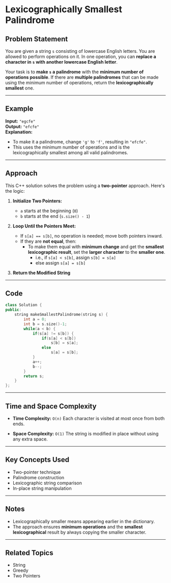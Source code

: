 # Lexicographically Smallest Palindrome

## Problem Statement

You are given a string `s` consisting of lowercase English letters. You are allowed to perform operations on it. In one operation, you can **replace a character in `s` with another lowercase English letter**.

Your task is to **make `s` a palindrome** with the **minimum number of operations possible**. If there are **multiple palindromes** that can be made using the minimum number of operations, return the **lexicographically smallest** one.

---

## Example

**Input:** `"egcfe"`  
**Output:** `"efcfe"`  
**Explanation:**  
- To make it a palindrome, change `'g'` to `'f'`, resulting in `"efcfe"`.
- This uses the minimum number of operations and is the lexicographically smallest among all valid palindromes.

---

## Approach

This C++ solution solves the problem using a **two-pointer** approach. Here's the logic:

1. **Initialize Two Pointers:**
   - `a` starts at the beginning (`0`)
   - `b` starts at the end (`s.size() - 1`)

2. **Loop Until the Pointers Meet:**
   - If `s[a] == s[b]`, no operation is needed; move both pointers inward.
   - If they are **not equal**, then:
     - To make them equal with **minimum change** and get the **smallest lexicographic result**, set the **larger character** to the **smaller one**.
       - i.e., if `s[a] < s[b]`, assign `s[b] = s[a]`
       - else assign `s[a] = s[b]`

3. **Return the Modified String**

---

## Code

```cpp
class Solution {
public:
    string makeSmallestPalindrome(string s) {
        int a = 0; 
        int b = s.size()-1;
        while(a < b) {
            if(s[a] != s[b]) {
                if(s[a] < s[b])
                    s[b] = s[a];
                else
                    s[a] = s[b];
            }
            a++;
            b--;
        }
        return s;
    }
};
````

---

## Time and Space Complexity

* **Time Complexity:** `O(n)`
  Each character is visited at most once from both ends.

* **Space Complexity:** `O(1)`
  The string is modified in place without using any extra space.

---

## Key Concepts Used

* Two-pointer technique
* Palindrome construction
* Lexicographic string comparison
* In-place string manipulation

---

## Notes

* Lexicographically smaller means appearing earlier in the dictionary.
* The approach ensures **minimum operations** and the **smallest lexicographical** result by always copying the smaller character.

---

## Related Topics

* String
* Greedy
* Two Pointers

